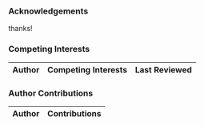 ### Acknowledgements

thanks!

### Competing Interests

|Author|Competing Interests|Last Reviewed|
|---|---|---|

### Author Contributions

|Author|Contributions|
|---|---|
